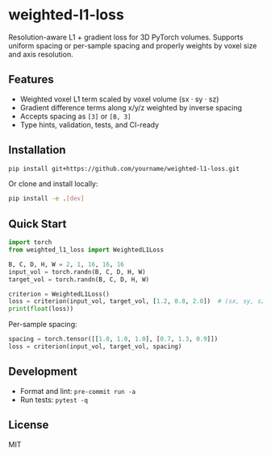 # weighted-l1-loss

Resolution-aware L1 + gradient loss for 3D PyTorch volumes. Supports uniform spacing or per-sample spacing and properly weights by voxel size and axis resolution.

## Features

- Weighted voxel L1 term scaled by voxel volume (sx · sy · sz)
- Gradient difference terms along x/y/z weighted by inverse spacing
- Accepts spacing as `[3]` or `[B, 3]`
- Type hints, validation, tests, and CI-ready

## Installation

```bash
pip install git+https://github.com/yourname/weighted-l1-loss.git
```

Or clone and install locally:

```bash
pip install -e .[dev]
```

## Quick Start

```python
import torch
from weighted_l1_loss import WeightedL1Loss

B, C, D, H, W = 2, 1, 16, 16, 16
input_vol = torch.randn(B, C, D, H, W)
target_vol = torch.randn(B, C, D, H, W)

criterion = WeightedL1Loss()
loss = criterion(input_vol, target_vol, [1.2, 0.8, 2.0])  # (sx, sy, sz)
print(float(loss))
```

Per-sample spacing:

```python
spacing = torch.tensor([[1.0, 1.0, 1.0], [0.7, 1.3, 0.9]])
loss = criterion(input_vol, target_vol, spacing)
```

## Development

- Format and lint: `pre-commit run -a`
- Run tests: `pytest -q`

## License

MIT